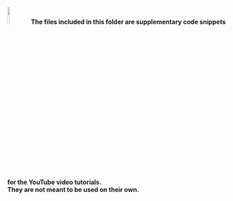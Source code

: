 <b><img src="https://banner2.kisspng.com/20180314/wuq/kisspng-symbol-icon-warning-icons-5aa8e8dcdf6d85.8790579415210191009152.jpg" width=10%>
The files included in this folder are supplementary code snippets for the YouTube video tutorials.<br>
They are not meant to be used on their own.</b>

